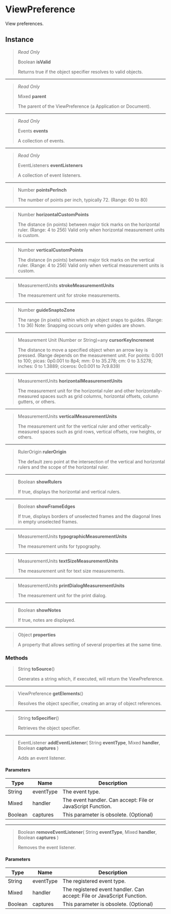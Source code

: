 # ViewPreference
View preferences.

## Instance
> *Read Only* 
> 
> Boolean **isValid** 
>
> Returns true if the object specifier resolves to valid objects.
*** 
> *Read Only* 
> 
> Mixed **parent** 
>
> The parent of the ViewPreference (a Application or Document).
*** 
> *Read Only* 
> 
> Events **events** 
>
> A collection of events.
*** 
> *Read Only* 
> 
> EventListeners **eventListeners** 
>
> A collection of event listeners.
*** 
> Number **pointsPerInch** 
>
> The number of points per inch, typically 72. (Range: 60 to 80)
*** 
> Number **horizontalCustomPoints** 
>
> The distance (in points) between major tick marks on the horizontal ruler. (Range: 4 to 256) Valid only when horizontal measurement units is custom.
*** 
> Number **verticalCustomPoints** 
>
> The distance (in points) between major tick marks on the vertical ruler. (Range: 4 to 256) Valid only when vertical measurement units is custom.
*** 
> MeasurementUnits **strokeMeasurementUnits** 
>
> The measurement unit for stroke measurements.
*** 
> Number **guideSnaptoZone** 
>
> The range (in pixels) within which an object snaps to guides. (Range: 1 to 36) Note: Snapping occurs only when guides are shown.
*** 
> Measurement Unit (Number or String)=any **cursorKeyIncrement** 
>
> The distance to move a specified object when an arrow key is pressed. (Range depends on the measurement unit. For points: 0.001 to 100; picas: 0p0.001 to 8p4; mm: 0 to 35.278; cm: 0 to 3.5278; inches: 0 to 1.3889; ciceros: 0c0.001 to 7c9.839)
*** 
> MeasurementUnits **horizontalMeasurementUnits** 
>
> The measurement unit for the horizontal ruler and other horizontally-measured spaces such as grid columns, horizontal offsets, column gutters, or others.
*** 
> MeasurementUnits **verticalMeasurementUnits** 
>
> The measurement unit for the vertical ruler and other vertically-measured spaces such as grid rows, vertical offsets, row heights, or others.
*** 
> RulerOrigin **rulerOrigin** 
>
> The default zero point at the intersection of the vertical and horizontal rulers and the scope of the horizontal ruler.
*** 
> Boolean **showRulers** 
>
> If true, displays the horizontal and vertical rulers.
*** 
> Boolean **showFrameEdges** 
>
> If true, displays borders of unselected frames and the diagonal lines in empty unselected frames.
*** 
> MeasurementUnits **typographicMeasurementUnits** 
>
> The measurement units for typography.
*** 
> MeasurementUnits **textSizeMeasurementUnits** 
>
> The measurement unit for text size measurements.
*** 
> MeasurementUnits **printDialogMeasurementUnits** 
>
> The measurement unit for the print dialog.
*** 
> Boolean **showNotes** 
>
> If true, notes are displayed.
*** 
> Object **properties** 
>
> A property that allows setting of several properties at the same time.

### Methods
> String **toSource**()
> 
> Generates a string which, if executed, will return the ViewPreference.
*** 
> ViewPreference **getElements**()
> 
> Resolves the object specifier, creating an array of object references.
*** 
> String **toSpecifier**()
> 
> Retrieves the object specifier.
*** 
> EventListener **addEventListener**( String **eventType**, Mixed **handler**, Boolean **captures** )
> 
> Adds an event listener.
#### Parameters
| Type | Name | Description |
|---|---|---|
| String | eventType | The event type. |
| Mixed | handler | The event handler. Can accept: File or JavaScript Function. |
| Boolean | captures | This parameter is obsolete. (Optional) |

*** 
> Boolean **removeEventListener**( String **eventType**, Mixed **handler**, Boolean **captures** )
> 
> Removes the event listener.
#### Parameters
| Type | Name | Description |
|---|---|---|
| String | eventType | The registered event type. |
| Mixed | handler | The registered event handler. Can accept: File or JavaScript Function. |
| Boolean | captures | This parameter is obsolete. (Optional) |


